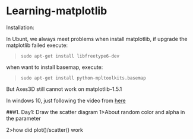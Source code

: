 # Learning-matplotlib

Installation: 

In Ubunt, we always meet problems when install matplotlib, if upgrade the matplotlib failed execute:
> `sudo apt-get install libfreetype6-dev`

when want to install basemap, execute:
> `sudo apt-get install python-mpltoolkits.basemap`

But Axes3D still cannot work on matplotlib-1.5.1

In windows 10, just following the video from [here](https://www.youtube.com/watch?v=mXR47qiTdWQ)

###1. Day1: Draw the scatter diagram
1>About random color and alpha in the parameter
  
2>how did plot()/scatter() work 

